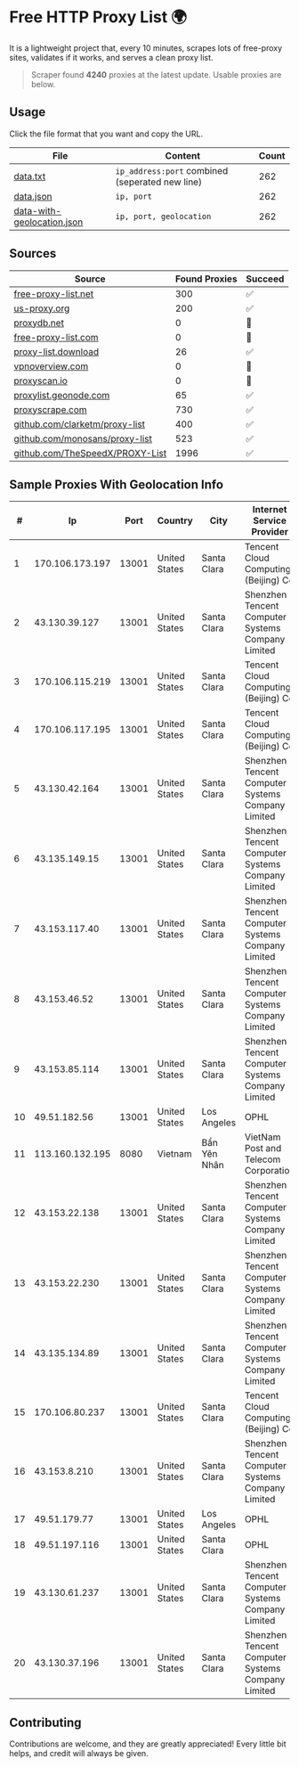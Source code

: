 
# Free HTTP Proxy List 🌍

It is a lightweight project that, every 10 minutes, scrapes lots of free-proxy sites, validates if it works, and serves a clean proxy list.


> Scraper found **4240** proxies at the latest update. Usable proxies are below.

## Usage

Click the file format that you want and copy the URL.


|File|Content|Count|
|----|-------|-----|
|[data.txt](https://raw.githubusercontent.com/themiralay/Proxy-List-World/master/data.txt)|`ip_address:port` combined (seperated new line)|262|
|[data.json](https://raw.githubusercontent.com/themiralay/Proxy-List-World/master/data.json)|`ip, port`|262|
|[data-with-geolocation.json](https://raw.githubusercontent.com/themiralay/Proxy-List-World/master/data-with-geolocation.json)|`ip, port, geolocation`|262|

## Sources

|Source|Found Proxies|Succeed|
|------|-------------|-------|
|[free-proxy-list.net](https://free-proxy-list.net)|300|✅|
|[us-proxy.org](https://www.us-proxy.org)|200|✅|
|[proxydb.net](http://proxydb.net)|0|🚫|
|[free-proxy-list.com](https://free-proxy-list.com/?page=&port=&type%5B%5D=http&type%5B%5D=https&up_time=0&search=Search)|0|🚫|
|[proxy-list.download](https://www.proxy-list.download/HTTP)|26|✅|
|[vpnoverview.com](https://vpnoverview.com/privacy/anonymous-browsing/free-proxy-servers)|0|🚫|
|[proxyscan.io](https://www.proxyscan.io)|0|🚫|
|[proxylist.geonode.com](https://proxylist.geonode.com/api/proxy-list?limit=300&page=1&sort_by=lastChecked&sort_type=desc&protocols=http,https)|65|✅|
|[proxyscrape.com](https://api.proxyscrape.com/v2/?request=displayproxies&protocol=http&timeout=10000&country=all&ssl=all&anonymity=all)|730|✅|
|[github.com/clarketm/proxy-list](https://raw.githubusercontent.com/clarketm/proxy-list/master/proxy-list-raw.txt)|400|✅|
|[github.com/monosans/proxy-list](https://raw.githubusercontent.com/monosans/proxy-list/main/proxies/http.txt)|523|✅|
|[github.com/TheSpeedX/PROXY-List](https://raw.githubusercontent.com/TheSpeedX/PROXY-List/master/http.txt)|1996|✅|


## Sample Proxies With Geolocation Info

|#|Ip|Port|Country|City|Internet Service Provider|
|-|--|----|-------|----|-------------------------|
|1|170.106.173.197|13001|United States|Santa Clara|Tencent Cloud Computing (Beijing) Co|
|2|43.130.39.127|13001|United States|Santa Clara|Shenzhen Tencent Computer Systems Company Limited|
|3|170.106.115.219|13001|United States|Santa Clara|Tencent Cloud Computing (Beijing) Co|
|4|170.106.117.195|13001|United States|Santa Clara|Tencent Cloud Computing (Beijing) Co|
|5|43.130.42.164|13001|United States|Santa Clara|Shenzhen Tencent Computer Systems Company Limited|
|6|43.135.149.15|13001|United States|Santa Clara|Shenzhen Tencent Computer Systems Company Limited|
|7|43.153.117.40|13001|United States|Santa Clara|Shenzhen Tencent Computer Systems Company Limited|
|8|43.153.46.52|13001|United States|Santa Clara|Shenzhen Tencent Computer Systems Company Limited|
|9|43.153.85.114|13001|United States|Santa Clara|Shenzhen Tencent Computer Systems Company Limited|
|10|49.51.182.56|13001|United States|Los Angeles|OPHL|
|11|113.160.132.195|8080|Vietnam|Bẩn Yên Nhân|VietNam Post and Telecom Corporation|
|12|43.153.22.138|13001|United States|Santa Clara|Shenzhen Tencent Computer Systems Company Limited|
|13|43.153.22.230|13001|United States|Santa Clara|Shenzhen Tencent Computer Systems Company Limited|
|14|43.135.134.89|13001|United States|Santa Clara|Shenzhen Tencent Computer Systems Company Limited|
|15|170.106.80.237|13001|United States|Santa Clara|Tencent Cloud Computing (Beijing) Co|
|16|43.153.8.210|13001|United States|Santa Clara|Shenzhen Tencent Computer Systems Company Limited|
|17|49.51.179.77|13001|United States|Los Angeles|OPHL|
|18|49.51.197.116|13001|United States|Santa Clara|OPHL|
|19|43.130.61.237|13001|United States|Santa Clara|Shenzhen Tencent Computer Systems Company Limited|
|20|43.130.37.196|13001|United States|Santa Clara|Shenzhen Tencent Computer Systems Company Limited|



## Contributing

Contributions are welcome, and they are greatly appreciated! Every
little bit helps, and credit will always be given.

